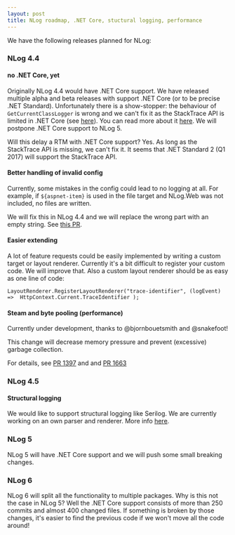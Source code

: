 ```yaml
---
layout: post
title: NLog roadmap, .NET Core, stuctural logging, performance
---
```


We have the following releases planned for NLog:


### NLog 4.4

#### no .NET Core, yet

Originally NLog 4.4 would have .NET Core support. We have released multiple alpha and beta releases with support .NET Core (or to be precise .NET Standard).
Unfortunately there is a show-stopper: the behaviour of `GetCurrentClassLogger` is wrong and we can't fix it as the StackTrace API is limited in .NET Core 
(see [here](https://github.com/dotnet/corefx/issues/1797)). You can read more about it [here](https://github.com/NLog/NLog/issues/1379#issuecomment-235696767). 
We will postpone .NET Core support to NLog 5.

Will this delay a RTM with .NET Core support? Yes. As long as the StackTrace API is missing, we can't fix it.
It seems that .NET Standard 2 (Q1 2017) will support the StackTrace API. 

#### Better handling of invalid config
Currently, some mistakes in the config could lead to no logging at all. 
For example, if `${aspnet-item}` is used in the file target and NLog.Web was not included, no files are written.

We will fix this in NLog 4.4 and we will replace the wrong part with an empty string. See [this PR](https://github.com/NLog/NLog/pull/1583).

#### Easier extending
A lot of feature requests could be easily implemented by writing a custom target or layout renderer. 
Currently it's a bit difficult to register your custom code. We will improve that.
Also a custom layout renderer should be as easy as one line of code:

```
LayoutRenderer.RegisterLayoutRenderer("trace-identifier", (logEvent) =>  HttpContext.Current.TraceIdentifier );
```

#### Steam and byte pooling (performance)
Currently under development, thanks to @bjornbouetsmith and @snakefoot!

This change will decrease memory pressure and prevent (excessive) garbage collection.

For details, see [PR 1397](https://github.com/NLog/NLog/pull/1397) and and [PR 1663](https://github.com/NLog/NLog/pull/1663)

### NLog 4.5

#### Structural logging

We would like to support structural logging like Serilog. We are currently working on an own parser and renderer. More info [here](https://github.com/NLog/NLog/issues/1376).

### NLog 5
NLog 5 will have .NET Core support and we will push some small breaking changes.

### NLog 6
NLog 6 will split all the functionality to multiple packages. Why is this not the case in NLog 5? 
Well the .NET Core support consists of more than 250 commits and almost 400 changed files.
If something is broken by those changes, it's easier to find the previous code if we won't move all the code around!
